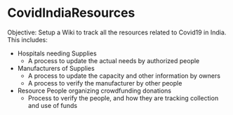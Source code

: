 # CovidIndiaResources

Objective: Setup a Wiki to track all the resources related to Covid19 in India. This includes:
   * Hospitals needing Supplies
      * A process to update the actual needs by authorized people
   * Manufacturers of Supplies
      * A process to update the capacity and other information by owners
      * A process to verify the manufacturer by other people
   * Resource People organizing crowdfunding donations
      * Process to verify the people, and how they are tracking collection and use of funds
      
